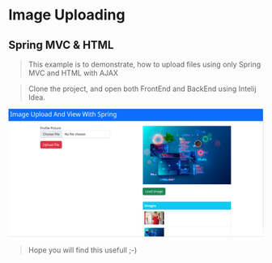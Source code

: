 # **Image Uploading**
## Spring MVC & HTML

> This example is to demonstrate, how to upload files using only Spring MVC and HTML with AJAX

> Clone the project, and open both FrontEnd and BackEnd using Intelij Idea.

![This is an image](assets/ss.png)

> Hope you will find this usefull ;-)